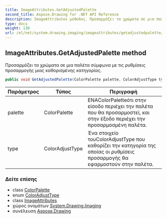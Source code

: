 ```yaml
---
title: ImageAttributes.GetAdjustedPalette
second_title: Aspose.Drawing for .NET API Reference
description: ImageAttributes μέθοδος. Προσαρμόζει τα χρώματα σε μια παλέτα σύμφωνα με τις ρυθμίσεις προσαρμογής μιας καθορισμένης κατηγορίας.
type: docs
weight: 130
url: /el/net/system.drawing.imaging/imageattributes/getadjustedpalette/
---
```

## ImageAttributes.GetAdjustedPalette method

Προσαρμόζει τα χρώματα σε μια παλέτα σύμφωνα με τις ρυθμίσεις προσαρμογής μιας καθορισμένης κατηγορίας.

```csharp
public void GetAdjustedPalette(ColorPalette palette, ColorAdjustType type)
```

| Παράμετρος | Τύπος | Περιγραφή |
| --- | --- | --- |
| palette | ColorPalette | ΕΝΑColorPaletteότι στην είσοδο περιέχει την παλέτα που θα προσαρμοστεί, και στην έξοδο περιέχει την προσαρμοσμένη παλέτα. |
| type | ColorAdjustType | Ένα στοιχείο τουColorAdjustType που καθορίζει την κατηγορία της οποίας οι ρυθμίσεις προσαρμογής θα εφαρμοστούν στην παλέτα. |

### Δείτε επίσης

* class [ColorPalette](../../colorpalette/)
* enum [ColorAdjustType](../../coloradjusttype/)
* class [ImageAttributes](../)
* χώρος ονομάτων [System.Drawing.Imaging](../../imageattributes/)
* συνέλευση [Aspose.Drawing](../../../)


